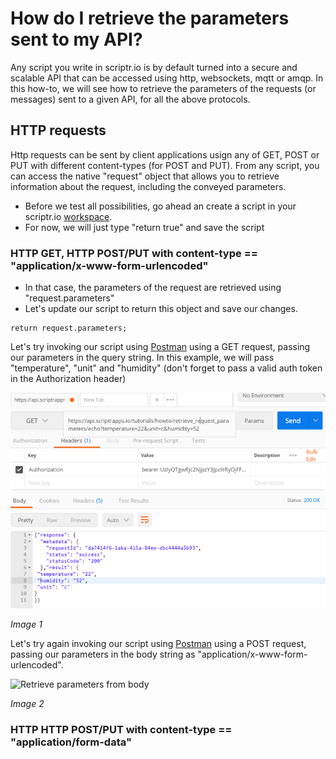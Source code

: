 # How do I retrieve the parameters sent to my API?

Any script you write in scriptr.io is by default turned into a secure and scalable API that can be accessed using http, websockets, mqtt or amqp.
In this how-to, we will see how to retrieve the parameters of the requests (or messages) sent to a given API, for all the above protocols.

## HTTP requests

Http requests can be sent by client applications usign any of GET, POST or PUT with different content-types (for POST and PUT). 
From any script, you can access the native "request" object that allows you to retrieve information about the request, including the conveyed parameters.

- Before we test all possibilities, go ahead an create a script in your scriptr.io [workspace](https://www.scriptr.io/workspace).
- For now, we will just type "return true" and save the script

### HTTP GET, HTTP POST/PUT with content-type == "application/x-www-form-urlencoded"

- In that case, the parameters of the request are retrieved using "request.parameters"
- Let's update our script to return this object and save our changes. 

```
return request.parameters;
```

Let's try invoking our script using [Postman](https://www.getpostman.com/) using a GET request, passing our parameters in the query string. 
In this example, we will pass "temperature", "unit" and "humidity" (don't forget to pass a valid auth token in the Authorization header)

![Retrieve parameters from query string](./images/get_request.png)

*Image 1*

Let's try again invoking our script using [Postman](https://www.getpostman.com/) using a POST request, passing our parameters in the body string as "application/x-www-form-urlencoded". 

![Retrieve parameters from body](./images/get_request_body.png)

*Image 2*

### HTTP HTTP POST/PUT with content-type == "application/form-data"
